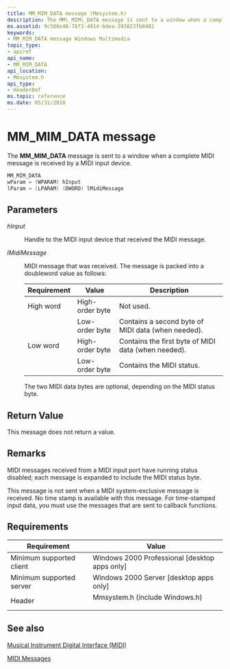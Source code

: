 ```yaml
---
title: MM_MIM_DATA message (Mmsystem.h)
description: The MM\_MIM\_DATA message is sent to a window when a complete MIDI message is received by a MIDI input device.
ms.assetid: 9c580e48-78f3-4914-bdea-393823fb8482
keywords:
- MM_MIM_DATA message Windows Multimedia
topic_type:
- apiref
api_name:
- MM_MIM_DATA
api_location:
- Mmsystem.h
api_type:
- HeaderDef
ms.topic: reference
ms.date: 05/31/2018
---
```


# MM\_MIM\_DATA message

The **MM\_MIM\_DATA** message is sent to a window when a complete MIDI message is received by a MIDI input device.


```C++
MM_MIM_DATA 
wParam = (WPARAM) hInput 
lParam = (LPARAM) (DWORD) lMidiMessage 
```



## Parameters

<dl> <dt>

<span id="hInput"></span><span id="hinput"></span><span id="HINPUT"></span>*hInput*
</dt> <dd>

Handle to the MIDI input device that received the MIDI message.

</dd> <dt>

<span id="lMidiMessage"></span><span id="lmidimessage"></span><span id="LMIDIMESSAGE"></span>*lMidiMessage*
</dt> <dd>

MIDI message that was received. The message is packed into a doubleword value as follows:



| Requirement | Value | Description |
|-----------|-----------------|-----------------------------------------------------|
| High word | High-order byte | Not used.                                           |
|           | Low-order byte  | Contains a second byte of MIDI data (when needed).  |
| Low word  | High-order byte | Contains the first byte of MIDI data (when needed). |
|           | Low-order byte  | Contains the MIDI status.                           |



 

The two MIDI data bytes are optional, depending on the MIDI status byte.

</dd> </dl>

## Return Value

This message does not return a value.

## Remarks

MIDI messages received from a MIDI input port have running status disabled; each message is expanded to include the MIDI status byte.

This message is not sent when a MIDI system-exclusive message is received. No time stamp is available with this message. For time-stamped input data, you must use the messages that are sent to callback functions.

## Requirements



| Requirement | Value |
|-------------------------------------|-----------------------------------------------------------------------------------------------------------|
| Minimum supported client<br/> | Windows 2000 Professional \[desktop apps only\]<br/>                                                |
| Minimum supported server<br/> | Windows 2000 Server \[desktop apps only\]<br/>                                                      |
| Header<br/>                   | <dl> <dt>Mmsystem.h (include Windows.h)</dt> </dl> |



## See also

<dl> <dt>

[Musical Instrument Digital Interface (MIDI)](musical-instrument-digital-interface--midi.md)
</dt> <dt>

[MIDI Messages](midi-messages.md)
</dt> </dl>

 

 





